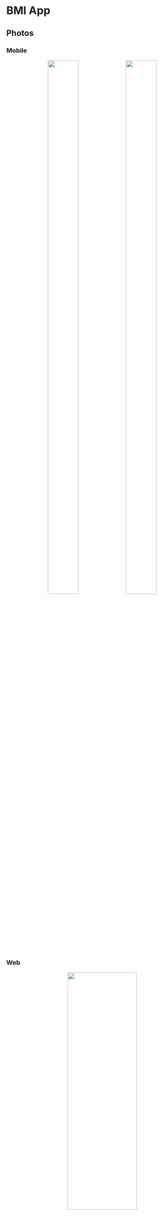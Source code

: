 # BMI App


## Photos
### Mobile

<p align="center">
<img src="https://firebasestorage.googleapis.com/v0/b/activegym-1c716.appspot.com/o/bmi%2Fhome%20google.png?alt=media&token=fc83d79f-c847-4cbb-829a-3131768cf98c"  height="60%" width="40%" >
<img src="https://firebasestorage.googleapis.com/v0/b/activegym-1c716.appspot.com/o/bmi%2Fresult%20google.png?alt=media&token=c85aca5e-cfad-4a95-8a75-15cd50703e9e"  height="60%" width="40%" >
</p>



### Web

<p align="center">
<img src="https://firebasestorage.googleapis.com/v0/b/activegym-1c716.appspot.com/o/bmi%2Fhome%20web.png?alt=media&token=4be77b8b-9ff2-4ad3-b169-422d9fed231a"  height="40%" width="60%" >
<img src="https://firebasestorage.googleapis.com/v0/b/activegym-1c716.appspot.com/o/bmi%2Fweb%20result.png?alt=media&token=fdb3f13a-425a-48ff-b347-bbf749393501"  height="40%" width="60%" >  
</p>







